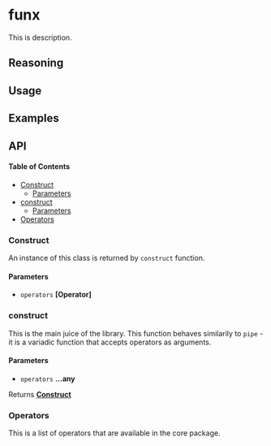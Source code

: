 # funx

This is description.

## Reasoning

## Usage

## Examples

## API

<!-- Generated by documentation.js. Update this documentation by updating the source code. -->

#### Table of Contents

-   [Construct](#construct)
    -   [Parameters](#parameters)
-   [construct](#construct-1)
    -   [Parameters](#parameters-1)
-   [Operators](#operators)

### Construct

An instance of this class is returned by `construct` function.

#### Parameters

-   `operators` **\[Operator]** 

### construct

This is the main juice of the library.
This function behaves similarily to `pipe` - it is a variadic function
that accepts operators as arguments.

#### Parameters

-   `operators` **...any** 

Returns **[Construct](#construct)** 

### Operators

This is a list of operators that are available in the core package.

